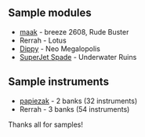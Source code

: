 ## Sample modules
- [maak] - breeze 2608, Rude Buster
- Rerrah - Lotus
- [Dippy] - Neo Megalopolis
- [SuperJet Spade] - Underwater Ruins

## Sample instruments
- [papiezak] - 2 banks (32 instruments)
- Rerrah - 3 banks (54 instruments)

Thanks all for samples!

[Dippy]: https://www.youtube.com/channel/UCw2xCNQhuwpnfnf1-wfRefQ
[maak]: https://twitter.com/maakmusic
[papiezak]: https://github.com/papiezak
[SuperJet Spade]: https://twitter.com/SuperJetSpade
